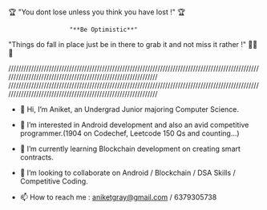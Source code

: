 🏆 "You dont lose unless you think you have lost !" 🏆

                     "**Be Optimistic**"

"Things do fall in place just be in there to grab it and not miss it rather !" 🥇🥇🥇

//////////////////////////////////////////////////////////////////////////////////////////////////////////////////////////////////////////////////////////////
//////////////////////////////////////////////////////////////////////////////////////////////////////////////////////////////////////////////////////////////

- 👋 Hi, I’m Aniket, an Undergrad Junior majoring Computer Science.

- 👀 I’m interested in Android development and also an avid competitive programmer.(1904 on Codechef, Leetcode 150 Qs and counting...)
 
- 🌱 I’m currently learning Blockchain development on creating smart contracts.
 
- 💞️ I’m looking to collaborate on Android / Blockchain / DSA Skills / Competitive Coding.

- 📫 How to reach me : aniketgray@gmail.com / 6379305738

<!---
iam-aniket/iam-aniket is a ✨ special ✨ repository because its `README.md` (this file) appears on your GitHub profile.
You can click the Preview link to take a look at your changes.
--->
